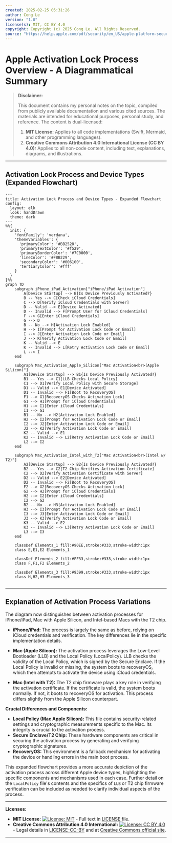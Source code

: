 ```yaml
---
created: 2025-02-25 05:31:26
author: Cong Le
version: "1.0"
license(s): MIT, CC BY 4.0
copyright: Copyright (c) 2025 Cong Le. All Rights Reserved.
source: "https://help.apple.com/pdf/security/en_US/apple-platform-security-guide.pdf"
---
```




# Apple Activation Lock Process Overview - A Diagrammatical Summary
> **Disclaimer:**
>
> This document contains my personal notes on the topic,
> compiled from publicly available documentation and various cited sources.
> The materials are intended for educational purposes, personal study, and reference.
> The content is dual-licensed:
> 1. **MIT License:** Applies to all code implementations (Swift, Mermaid, and other programming languages).
> 2. **Creative Commons Attribution 4.0 International License (CC BY 4.0):** Applies to all non-code content, including text, explanations, diagrams, and illustrations.
---


## Activation Lock Process and Device Types (Expanded Flowchart)

```mermaid
---
title: Activation Lock Process and Device Types - Expanded Flowchart
config:
  layout: elk
  look: handDrawn
  theme: dark
---
%%{
  init: {
    'fontFamily': 'verdana',
    'themeVariables': {
      'primaryColor': '#BB2528',
      'primaryTextColor': '#f529',
      'primaryBorderColor': '#7C0000',
      'lineColor': '#F8B229',
      'secondaryColor': '#006100',
      'tertiaryColor': '#fff'
    }
  }
}%%
graph TD
    subgraph iPhone_iPad_Activation["iPhone/iPad Activation"]
        A[Device Startup] --> B{Is Device Previously Activated?}
        B -- Yes --> C[Check iCloud Credentials]
        C --> D[Verify iCloud Credentials with Server]
        D -- Valid --> E[Device Activated]
        D -- Invalid --> F[Prompt User for iCloud Credentials]
        F --> G[Enter iCloud Credentials]
        G --> D
        B -- No --> H[Activation Lock Enabled]
        H --> I[Prompt for Activation Lock Code or Email]
        I --> J[Enter Activation Lock Code or Email]
        J --> K[Verify Activation Lock Code or Email]
        K -- Valid --> E
        K -- Invalid --> L[Retry Activation Lock Code or Email]
        L --> I
    end

    subgraph Mac_Activation_Apple_Silicon["Mac Activation<br>(Apple Silicon)"]
        A1[Device Startup] --> B1{Is Device Previously Activated?}
        B1 -- Yes --> C1[LLB Checks Local Policy]
        C1 --> D1[Verify Local Policy with Secure Storage]
        D1 -- Valid --> E1[Device Activated]
        D1 -- Invalid --> F1[Boot to RecoveryOS]
        F1 --> G1[RecoveryOS Checks Activation Lock]
        G1 --> H1[Prompt for iCloud Credentials]
        H1 --> I1[Enter iCloud Credentials]
        I1 --> G1
        B1 -- No --> H2[Activation Lock Enabled]
        H2 --> I2[Prompt for Activation Lock Code or Email]
        I2 --> J2[Enter Activation Lock Code or Email]
        J2 --> K2[Verify Activation Lock Code or Email]
        K2 -- Valid --> E1
        K2 -- Invalid --> L2[Retry Activation Lock Code or Email]
        L2 --> I2
    end

    subgraph Mac_Activation_Intel_with_T2["Mac Activation<br>(Intel w/ T2)"]
        A2[Device Startup] --> B2{Is Device Previously Activated?}
        B2 -- Yes --> C2[T2 Chip Verifies Activation Certificate]
        C2 --> D2[Verify Activation Certificate with Server]
        D2 -- Valid --> E2[Device Activated]
        D2 -- Invalid --> F2[Boot to RecoveryOS]
        F2 --> G2[RecoveryOS Checks Activation Lock]
        G2 --> H2[Prompt for iCloud Credentials]
        H2 --> I2[Enter iCloud Credentials]
        I2 --> G2
        B2 -- No --> H3[Activation Lock Enabled]
        H3 --> I3[Prompt for Activation Lock Code or Email]
        I3 --> J3[Enter Activation Lock Code or Email]
        J3 --> K3[Verify Activation Lock Code or Email]
        K3 -- Valid --> E2
        K3 -- Invalid --> L3[Retry Activation Lock Code or Email]
        L3 --> I3
    end
    
    classDef Elements_1 fill:#90EE,stroke:#333,stroke-width:1px
    class E,E1,E2 Elements_1

    classDef Elements_2 fill:#FF33,stroke:#333,stroke-width:1px
    class F,F1,F2 Elements_2

    classDef Elements_3 fill:#9399,stroke:#333,stroke-width:1px
    class H,H2,H3 Elements_3
    
```

----

## Explanation of Activation Process Variations

The diagram now distinguishes between activation processes for iPhone/iPad, Mac with Apple Silicon, and Intel-based Macs with the T2 chip.

* **iPhone/iPad:**  The process is largely the same as before, relying on iCloud credentials and verification.  The key differences lie in the specific implementation details.

* **Mac (Apple Silicon):**  The activation process leverages the Low-Level Bootloader (LLB) and the Local Policy (LocalPolicy).  LLB checks the validity of the Local Policy, which is signed by the Secure Enclave. If the Local Policy is invalid or missing, the system boots to recoveryOS, which then attempts to activate the device using iCloud credentials.

* **Mac (Intel with T2):**  The T2 chip firmware plays a key role in verifying the activation certificate.  If the certificate is valid, the system boots normally. If not, it boots to recoveryOS for activation.  This process differs slightly from the Apple Silicon counterpart.

**Crucial Differences and Components:**

* **Local Policy (Mac Apple Silicon):** This file contains security-related settings and cryptographic measurements specific to the Mac. Its integrity is crucial to the activation process.
* **Secure Enclave/T2 Chip:**  These hardware components are critical in securing the activation process by generating and verifying cryptographic signatures.
* **RecoveryOS:** This environment is a fallback mechanism for activating the device or handling errors in the main boot process.

This expanded flowchart provides a more accurate depiction of the activation process across different Apple device types, highlighting the specific components and mechanisms used in each case.  Further detail on the `LocalPolicy` file's contents and the specifics of `LLB` or T2 chip firmware verification can be included as needed to clarify individual aspects of the process.



---
**Licenses:**

- **MIT License:**  [![License: MIT](https://img.shields.io/badge/License-MIT-yellow.svg)](LICENSE) - Full text in [LICENSE](LICENSE) file.
- **Creative Commons Attribution 4.0 International:** [![License: CC BY 4.0](https://licensebuttons.net/l/by/4.0/88x31.png)](LICENSE-CC-BY) - Legal details in [LICENSE-CC-BY](LICENSE-CC-BY) and at [Creative Commons official site](http://creativecommons.org/licenses/by/4.0/).

---